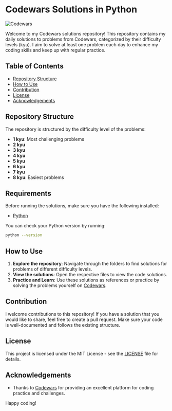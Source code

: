# Codewars Solutions in Python

![Codewars](https://www.codewars.com/users/zdnemz/badges/large)

Welcome to my Codewars solutions repository! This repository contains my daily solutions to problems from Codewars, categorized by their difficulty levels (kyu). I aim to solve at least one problem each day to enhance my coding skills and keep up with regular practice.

## Table of Contents

- [Repository Structure](#repository-structure)
- [How to Use](#how-to-use)
- [Contribution](#contribution)
- [License](#license)
- [Acknowledgements](#acknowledgements)

## Repository Structure

The repository is structured by the difficulty level of the problems:

- **1 kyu**: Most challenging problems
- **2 kyu**
- **3 kyu**
- **4 kyu**
- **5 kyu**
- **6 kyu**
- **7 kyu**
- **8 kyu**: Easiest problems

## Requirements

Before running the solutions, make sure you have the following installed:

- [Python](https://www.python.org/downloads/)

You can check your Python version by running:

```sh
python --version
```

## How to Use

1. **Explore the repository**: Navigate through the folders to find solutions for problems of different difficulty levels.
2. **View the solutions**: Open the respective files to view the code solutions.
3. **Practice and Learn**: Use these solutions as references or practice by solving the problems yourself on [Codewars](https://www.codewars.com).

## Contribution

I welcome contributions to this repository! If you have a solution that you would like to share, feel free to create a pull request. Make sure your code is well-documented and follows the existing structure.

## License

This project is licensed under the MIT License - see the [LICENSE](LICENSE) file for details.

## Acknowledgements

- Thanks to [Codewars](https://www.codewars.com) for providing an excellent platform for coding practice and challenges.

Happy coding!
